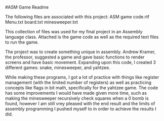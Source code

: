 #ASM Game Readme

The following files are associated with this project: ASM game code.rtf  Menu.txt  board.txt  minesweeper.txt

This collection of files was used for my final project in an Assembly language class.  Attached is the game code as well as the required text
files to run the game.

The project was to create something unique in assembly.  Andrew Kramer, the professor, suggested a game and gave basic functions to render screens and have 
basic movement.  Expanding upon this code, I created 3 different games: snake, minesweeper, and yahtzee.

While making these programs, I got a lot of practice with things like register management (with the limited number of registers) as well
as practicing concepts like flags in bit math, specifically for the yahtzee game.  The code has some improvements I would have made given
more time, such as making the minesweeper recursively check squares when a 0 bomb is found, however I am still vrey pleased with the end result
and the limits of assembly programming I pushed myself to in order to achieve the results I did.  
